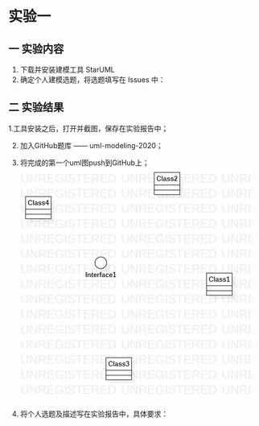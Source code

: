 # 实验一
## 一 实验内容
1. 下载并安装建模工具 StarUML
2. 确定个人建模选题，将选题填写在 Issues 中：
## 二 实验结果
1.工具安装之后，打开并截图，保存在实验报告中；

2. 加入GitHub题库 —— uml-modeling-2020；

3. 将完成的第一个uml图push到GitHub上；
![第一个UML图](./MyFirstModul.jpg)  

4. 将个人选题及描述写在实验报告中，具体要求：
